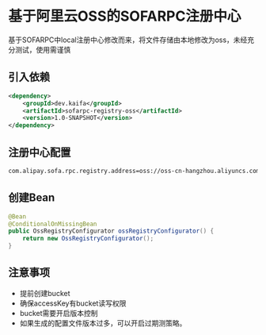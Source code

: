 # 基于阿里云OSS的SOFARPC注册中心

基于SOFARPC中local注册中心修改而来，将文件存储由本地修改为oss，未经充分测试，使用需谨慎

## 引入依赖

```xml
<dependency>
    <groupId>dev.kaifa</groupId>
    <artifactId>sofarpc-registry-oss</artifactId>
    <version>1.0-SNAPSHOT</version>
</dependency>
```

## 注册中心配置

```xml
com.alipay.sofa.rpc.registry.address=oss://oss-cn-hangzhou.aliyuncs.com?accessKeyId={yourAccessKeyId}&accessKeySecret={yourAccessKeySecret}&bucketName={yourBucketName}&objectName={yourObjectName}
```

## 创建Bean

```java
@Bean
@ConditionalOnMissingBean
public OssRegistryConfigurator ossRegistryConfigurator() {
    return new OssRegistryConfigurator();
}
```

## 注意事项
- 提前创建bucket
- 确保accessKey有bucket读写权限
- bucket需要开启版本控制
- 如果生成的配置文件版本过多，可以开启过期测策略。

